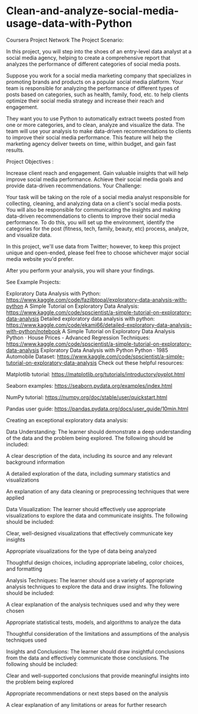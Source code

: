 # Clean-and-analyze-social-media-usage-data-with-Python
Coursera Project Network
The Project Scenario:

In this project, you will step into the shoes of an entry-level data analyst at a social media agency, helping to create a comprehensive report that analyzes the performance of different categories of social media posts.

Suppose you work for a social media marketing company that specializes in promoting brands and products on a popular social media platform. Your team is responsible for analyzing the performance of different types of posts based on categories, such as health, family, food, etc. to help clients optimize their social media strategy and increase their reach and engagement.

They want you to use Python to automatically extract tweets posted from one or more categories, and to clean, analyze and visualize the data. The team will use your analysis to make data-driven recommendations to clients to improve their social media performance. This feature will help the marketing agency deliver tweets on time, within budget, and gain fast results.

Project Objectives :

Increase client reach and engagement.
Gain valuable insights that will help improve social media performance.
Achieve their social media goals and provide data-driven recommendations.
Your Challenge:

Your task will be taking on the role of a social media analyst responsible for collecting, cleaning, and analyzing data on a client's social media posts. You will also be responsible for communicating the insights and making data-driven recommendations to clients to improve their social media performance. To do this, you will set up the environment, identify the categories for the post (fitness, tech, family, beauty, etc) process, analyze, and visualize data.

In this project, we'll use data from Twitter; however, to keep this project unique and open-ended, please feel free to choose whichever major social media website you'd prefer.

After you perform your analysis, you will share your findings.

See Example Projects:

Exploratory Data Analysis with Python: https://www.kaggle.com/code/fazilbtopal/exploratory-data-analysis-with-python
A Simple Tutorial on Exploratory Data Analysis: https://www.kaggle.com/code/spscientist/a-simple-tutorial-on-exploratory-data-analysis
Detailed exploratory data analysis with python: https://www.kaggle.com/code/ekami66/detailed-exploratory-data-analysis-with-python/notebook
A Simple Tutorial on Exploratory Data Analysis Python · House Prices - Advanced Regression Techniques: https://www.kaggle.com/code/spscientist/a-simple-tutorial-on-exploratory-data-analysis
Exploratory Data Analysis with Python Python · 1985 Automobile Dataset: https://www.kaggle.com/code/spscientist/a-simple-tutorial-on-exploratory-data-analysis
Check out these helpful resources:

Matplotlib tutorial: https://matplotlib.org/tutorials/introductory/pyplot.html

Seaborn examples: https://seaborn.pydata.org/examples/index.html

NumPy tutorial: https://numpy.org/doc/stable/user/quickstart.html

Pandas user guide: https://pandas.pydata.org/docs/user_guide/10min.html

Creating an exceptional exploratory data analysis:

Data Understanding: The learner should demonstrate a deep understanding of the data and the problem being explored. The following should be included:

A clear description of the data, including its source and any relevant background information

A detailed exploration of the data, including summary statistics and visualizations

An explanation of any data cleaning or preprocessing techniques that were applied

Data Visualization: The learner should effectively use appropriate visualizations to explore the data and communicate insights. The following should be included:

Clear, well-designed visualizations that effectively communicate key insights

Appropriate visualizations for the type of data being analyzed

Thoughtful design choices, including appropriate labeling, color choices, and formatting

Analysis Techniques: The learner should use a variety of appropriate analysis techniques to explore the data and draw insights. The following should be included:

A clear explanation of the analysis techniques used and why they were chosen

Appropriate statistical tests, models, and algorithms to analyze the data

Thoughtful consideration of the limitations and assumptions of the analysis techniques used

Insights and Conclusions: The learner should draw insightful conclusions from the data and effectively communicate those conclusions. The following should be included:

Clear and well-supported conclusions that provide meaningful insights into the problem being explored

Appropriate recommendations or next steps based on the analysis

A clear explanation of any limitations or areas for further research


